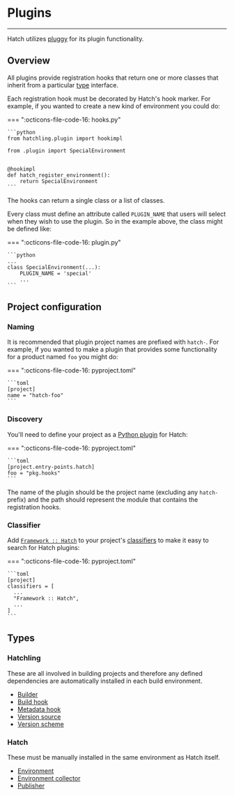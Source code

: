 # Plugins

-----

Hatch utilizes [pluggy](https://github.com/pytest-dev/pluggy) for its plugin functionality.

## Overview

All plugins provide registration hooks that return one or more classes that inherit from a particular [type](#types) interface.

Each registration hook must be decorated by Hatch's hook marker. For example, if you wanted to create a new kind of environment you could do:

=== ":octicons-file-code-16: hooks.py"

    ```python
    from hatchling.plugin import hookimpl

    from .plugin import SpecialEnvironment


    @hookimpl
    def hatch_register_environment():
        return SpecialEnvironment
    ```

The hooks can return a single class or a list of classes.

Every class must define an attribute called `PLUGIN_NAME` that users will select when they wish to use the plugin. So in the example above, the class might be defined like:

=== ":octicons-file-code-16: plugin.py"

    ```python
    ...
    class SpecialEnvironment(...):
        PLUGIN_NAME = 'special'
        ...
    ```

## Project configuration

### Naming

It is recommended that plugin project names are prefixed with `hatch-`. For example, if you wanted to make a plugin that provides some functionality for a product named `foo` you might do:

=== ":octicons-file-code-16: pyproject.toml"

    ```toml
    [project]
    name = "hatch-foo"
    ```

### Discovery

You'll need to define your project as a [Python plugin](../config/metadata.md#plugins) for Hatch:

=== ":octicons-file-code-16: pyproject.toml"

    ```toml
    [project.entry-points.hatch]
    foo = "pkg.hooks"
    ```

The name of the plugin should be the project name (excluding any `hatch-` prefix) and the path should represent the module that contains the registration hooks.

### Classifier

Add [`Framework :: Hatch`](https://pypi.org/search/?c=Framework+%3A%3A+Hatch) to your project's [classifiers](../config/metadata.md#classifiers) to make it easy to search for Hatch plugins:

=== ":octicons-file-code-16: pyproject.toml"

    ```toml
    [project]
    classifiers = [
      ...
      "Framework :: Hatch",
      ...
    ]
    ```

## Types

### Hatchling

These are all involved in building projects and therefore any defined dependencies are automatically installed in each build environment.

- [Builder](builder.md)
- [Build hook](build-hook.md)
- [Metadata hook](metadata-hook.md)
- [Version source](version-source.md)
- [Version scheme](version-scheme.md)

### Hatch

These must be manually installed in the same environment as Hatch itself.

- [Environment](environment.md)
- [Environment collector](environment-collector.md)
- [Publisher](publisher.md)
